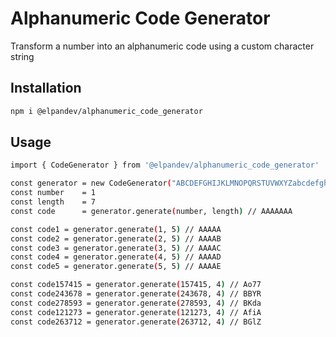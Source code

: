 # Alphanumeric Code Generator
Transform a number into an alphanumeric code using a custom character string

## Installation
```sh
npm i @elpandev/alphanumeric_code_generator
```

## Usage
```sh
import { CodeGenerator } from '@elpandev/alphanumeric_code_generator'

const generator = new CodeGenerator("ABCDEFGHIJKLMNOPQRSTUVWXYZabcdefghijklmnopqrstuvwxyz1234567890")
const number    = 1
const length    = 7
const code      = generator.generate(number, length) // AAAAAAA

const code1 = generator.generate(1, 5) // AAAAA
const code2 = generator.generate(2, 5) // AAAAB
const code3 = generator.generate(3, 5) // AAAAC
const code4 = generator.generate(4, 5) // AAAAD
const code5 = generator.generate(5, 5) // AAAAE

const code157415 = generator.generate(157415, 4) // Ao77
const code243678 = generator.generate(243678, 4) // BBYR
const code278593 = generator.generate(278593, 4) // BKda
const code121273 = generator.generate(121273, 4) // AfiA
const code263712 = generator.generate(263712, 4) // BGlZ
```